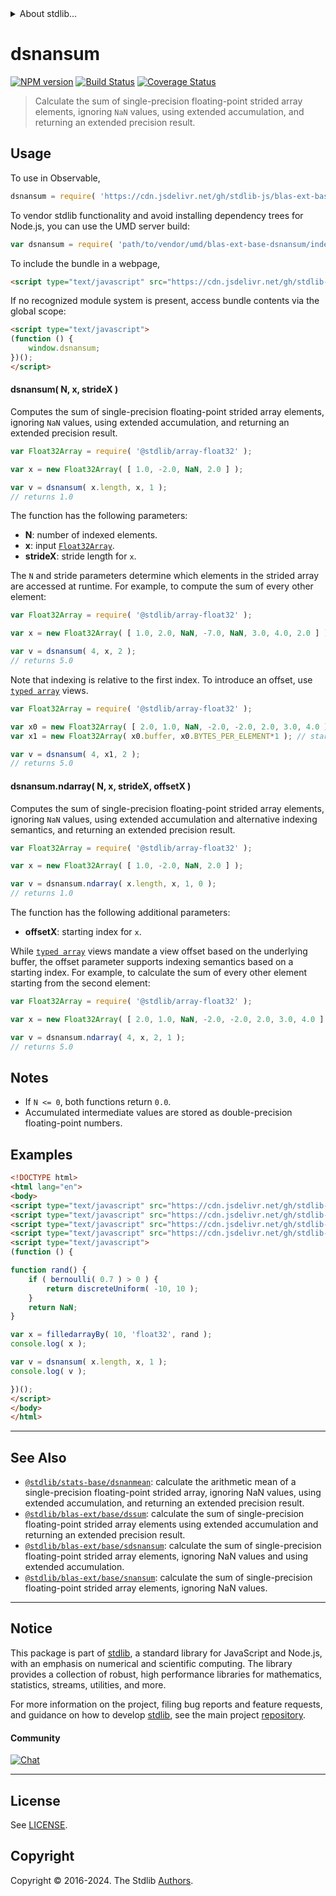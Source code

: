 <!--

@license Apache-2.0

Copyright (c) 2020 The Stdlib Authors.

Licensed under the Apache License, Version 2.0 (the "License");
you may not use this file except in compliance with the License.
You may obtain a copy of the License at

   http://www.apache.org/licenses/LICENSE-2.0

Unless required by applicable law or agreed to in writing, software
distributed under the License is distributed on an "AS IS" BASIS,
WITHOUT WARRANTIES OR CONDITIONS OF ANY KIND, either express or implied.
See the License for the specific language governing permissions and
limitations under the License.

-->


<details>
  <summary>
    About stdlib...
  </summary>
  <p>We believe in a future in which the web is a preferred environment for numerical computation. To help realize this future, we've built stdlib. stdlib is a standard library, with an emphasis on numerical and scientific computation, written in JavaScript (and C) for execution in browsers and in Node.js.</p>
  <p>The library is fully decomposable, being architected in such a way that you can swap out and mix and match APIs and functionality to cater to your exact preferences and use cases.</p>
  <p>When you use stdlib, you can be absolutely certain that you are using the most thorough, rigorous, well-written, studied, documented, tested, measured, and high-quality code out there.</p>
  <p>To join us in bringing numerical computing to the web, get started by checking us out on <a href="https://github.com/stdlib-js/stdlib">GitHub</a>, and please consider <a href="https://opencollective.com/stdlib">financially supporting stdlib</a>. We greatly appreciate your continued support!</p>
</details>

# dsnansum

[![NPM version][npm-image]][npm-url] [![Build Status][test-image]][test-url] [![Coverage Status][coverage-image]][coverage-url] <!-- [![dependencies][dependencies-image]][dependencies-url] -->

> Calculate the sum of single-precision floating-point strided array elements, ignoring `NaN` values, using extended accumulation, and returning an extended precision result.

<section class="intro">

</section>

<!-- /.intro -->



<section class="usage">

## Usage

To use in Observable,

```javascript
dsnansum = require( 'https://cdn.jsdelivr.net/gh/stdlib-js/blas-ext-base-dsnansum@umd/browser.js' )
```

To vendor stdlib functionality and avoid installing dependency trees for Node.js, you can use the UMD server build:

```javascript
var dsnansum = require( 'path/to/vendor/umd/blas-ext-base-dsnansum/index.js' )
```

To include the bundle in a webpage,

```html
<script type="text/javascript" src="https://cdn.jsdelivr.net/gh/stdlib-js/blas-ext-base-dsnansum@umd/browser.js"></script>
```

If no recognized module system is present, access bundle contents via the global scope:

```html
<script type="text/javascript">
(function () {
    window.dsnansum;
})();
</script>
```

#### dsnansum( N, x, strideX )

Computes the sum of single-precision floating-point strided array elements, ignoring `NaN` values, using extended accumulation, and returning an extended precision result.

```javascript
var Float32Array = require( '@stdlib/array-float32' );

var x = new Float32Array( [ 1.0, -2.0, NaN, 2.0 ] );

var v = dsnansum( x.length, x, 1 );
// returns 1.0
```

The function has the following parameters:

-   **N**: number of indexed elements.
-   **x**: input [`Float32Array`][@stdlib/array/float32].
-   **strideX**: stride length for `x`.

The `N` and stride parameters determine which elements in the strided array are accessed at runtime. For example, to compute the sum of every other element:

```javascript
var Float32Array = require( '@stdlib/array-float32' );

var x = new Float32Array( [ 1.0, 2.0, NaN, -7.0, NaN, 3.0, 4.0, 2.0 ] );

var v = dsnansum( 4, x, 2 );
// returns 5.0
```

Note that indexing is relative to the first index. To introduce an offset, use [`typed array`][mdn-typed-array] views.

<!-- eslint-disable stdlib/capitalized-comments -->

```javascript
var Float32Array = require( '@stdlib/array-float32' );

var x0 = new Float32Array( [ 2.0, 1.0, NaN, -2.0, -2.0, 2.0, 3.0, 4.0 ] );
var x1 = new Float32Array( x0.buffer, x0.BYTES_PER_ELEMENT*1 ); // start at 2nd element

var v = dsnansum( 4, x1, 2 );
// returns 5.0
```

#### dsnansum.ndarray( N, x, strideX, offsetX )

Computes the sum of single-precision floating-point strided array elements, ignoring `NaN` values, using extended accumulation and alternative indexing semantics, and returning an extended precision result.

```javascript
var Float32Array = require( '@stdlib/array-float32' );

var x = new Float32Array( [ 1.0, -2.0, NaN, 2.0 ] );

var v = dsnansum.ndarray( x.length, x, 1, 0 );
// returns 1.0
```

The function has the following additional parameters:

-   **offsetX**: starting index for `x`.

While [`typed array`][mdn-typed-array] views mandate a view offset based on the underlying buffer, the offset parameter supports indexing semantics based on a starting index. For example, to calculate the sum of every other element starting from the second element:

```javascript
var Float32Array = require( '@stdlib/array-float32' );

var x = new Float32Array( [ 2.0, 1.0, NaN, -2.0, -2.0, 2.0, 3.0, 4.0 ] );

var v = dsnansum.ndarray( 4, x, 2, 1 );
// returns 5.0
```

</section>

<!-- /.usage -->

<section class="notes">

## Notes

-   If `N <= 0`, both functions return `0.0`.
-   Accumulated intermediate values are stored as double-precision floating-point numbers.

</section>

<!-- /.notes -->

<section class="examples">

## Examples

<!-- eslint no-undef: "error" -->

```html
<!DOCTYPE html>
<html lang="en">
<body>
<script type="text/javascript" src="https://cdn.jsdelivr.net/gh/stdlib-js/random-base-bernoulli@umd/browser.js"></script>
<script type="text/javascript" src="https://cdn.jsdelivr.net/gh/stdlib-js/random-base-discrete-uniform@umd/browser.js"></script>
<script type="text/javascript" src="https://cdn.jsdelivr.net/gh/stdlib-js/array-filled-by@umd/browser.js"></script>
<script type="text/javascript" src="https://cdn.jsdelivr.net/gh/stdlib-js/blas-ext-base-dsnansum@umd/browser.js"></script>
<script type="text/javascript">
(function () {

function rand() {
    if ( bernoulli( 0.7 ) > 0 ) {
        return discreteUniform( -10, 10 );
    }
    return NaN;
}

var x = filledarrayBy( 10, 'float32', rand );
console.log( x );

var v = dsnansum( x.length, x, 1 );
console.log( v );

})();
</script>
</body>
</html>
```

</section>

<!-- /.examples -->

<!-- C interface documentation. -->



<section class="references">

</section>

<!-- /.references -->

<!-- Section for related `stdlib` packages. Do not manually edit this section, as it is automatically populated. -->

<section class="related">

* * *

## See Also

-   <span class="package-name">[`@stdlib/stats-base/dsnanmean`][@stdlib/stats/base/dsnanmean]</span><span class="delimiter">: </span><span class="description">calculate the arithmetic mean of a single-precision floating-point strided array, ignoring NaN values, using extended accumulation, and returning an extended precision result.</span>
-   <span class="package-name">[`@stdlib/blas-ext/base/dssum`][@stdlib/blas/ext/base/dssum]</span><span class="delimiter">: </span><span class="description">calculate the sum of single-precision floating-point strided array elements using extended accumulation and returning an extended precision result.</span>
-   <span class="package-name">[`@stdlib/blas-ext/base/sdsnansum`][@stdlib/blas/ext/base/sdsnansum]</span><span class="delimiter">: </span><span class="description">calculate the sum of single-precision floating-point strided array elements, ignoring NaN values and using extended accumulation.</span>
-   <span class="package-name">[`@stdlib/blas-ext/base/snansum`][@stdlib/blas/ext/base/snansum]</span><span class="delimiter">: </span><span class="description">calculate the sum of single-precision floating-point strided array elements, ignoring NaN values.</span>

</section>

<!-- /.related -->

<!-- Section for all links. Make sure to keep an empty line after the `section` element and another before the `/section` close. -->


<section class="main-repo" >

* * *

## Notice

This package is part of [stdlib][stdlib], a standard library for JavaScript and Node.js, with an emphasis on numerical and scientific computing. The library provides a collection of robust, high performance libraries for mathematics, statistics, streams, utilities, and more.

For more information on the project, filing bug reports and feature requests, and guidance on how to develop [stdlib][stdlib], see the main project [repository][stdlib].

#### Community

[![Chat][chat-image]][chat-url]

---

## License

See [LICENSE][stdlib-license].


## Copyright

Copyright &copy; 2016-2024. The Stdlib [Authors][stdlib-authors].

</section>

<!-- /.stdlib -->

<!-- Section for all links. Make sure to keep an empty line after the `section` element and another before the `/section` close. -->

<section class="links">

[npm-image]: http://img.shields.io/npm/v/@stdlib/blas-ext-base-dsnansum.svg
[npm-url]: https://npmjs.org/package/@stdlib/blas-ext-base-dsnansum

[test-image]: https://github.com/stdlib-js/blas-ext-base-dsnansum/actions/workflows/test.yml/badge.svg?branch=main
[test-url]: https://github.com/stdlib-js/blas-ext-base-dsnansum/actions/workflows/test.yml?query=branch:main

[coverage-image]: https://img.shields.io/codecov/c/github/stdlib-js/blas-ext-base-dsnansum/main.svg
[coverage-url]: https://codecov.io/github/stdlib-js/blas-ext-base-dsnansum?branch=main

<!--

[dependencies-image]: https://img.shields.io/david/stdlib-js/blas-ext-base-dsnansum.svg
[dependencies-url]: https://david-dm.org/stdlib-js/blas-ext-base-dsnansum/main

-->

[chat-image]: https://img.shields.io/gitter/room/stdlib-js/stdlib.svg
[chat-url]: https://app.gitter.im/#/room/#stdlib-js_stdlib:gitter.im

[stdlib]: https://github.com/stdlib-js/stdlib

[stdlib-authors]: https://github.com/stdlib-js/stdlib/graphs/contributors

[umd]: https://github.com/umdjs/umd
[es-module]: https://developer.mozilla.org/en-US/docs/Web/JavaScript/Guide/Modules

[deno-url]: https://github.com/stdlib-js/blas-ext-base-dsnansum/tree/deno
[deno-readme]: https://github.com/stdlib-js/blas-ext-base-dsnansum/blob/deno/README.md
[umd-url]: https://github.com/stdlib-js/blas-ext-base-dsnansum/tree/umd
[umd-readme]: https://github.com/stdlib-js/blas-ext-base-dsnansum/blob/umd/README.md
[esm-url]: https://github.com/stdlib-js/blas-ext-base-dsnansum/tree/esm
[esm-readme]: https://github.com/stdlib-js/blas-ext-base-dsnansum/blob/esm/README.md
[branches-url]: https://github.com/stdlib-js/blas-ext-base-dsnansum/blob/main/branches.md

[stdlib-license]: https://raw.githubusercontent.com/stdlib-js/blas-ext-base-dsnansum/main/LICENSE

[@stdlib/array/float32]: https://github.com/stdlib-js/array-float32/tree/umd

[mdn-typed-array]: https://developer.mozilla.org/en-US/docs/Web/JavaScript/Reference/Global_Objects/TypedArray

<!-- <related-links> -->

[@stdlib/stats/base/dsnanmean]: https://github.com/stdlib-js/stats-base-dsnanmean/tree/umd

[@stdlib/blas/ext/base/dssum]: https://github.com/stdlib-js/blas-ext-base-dssum/tree/umd

[@stdlib/blas/ext/base/sdsnansum]: https://github.com/stdlib-js/blas-ext-base-sdsnansum/tree/umd

[@stdlib/blas/ext/base/snansum]: https://github.com/stdlib-js/blas-ext-base-snansum/tree/umd

<!-- </related-links> -->

</section>

<!-- /.links -->
